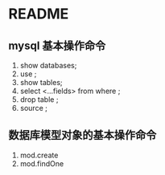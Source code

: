 # README

## mysql 基本操作命令

1. show databases;
2. use <dbName>;
3. show tables;
4. select <...fields> from <tableName> where <expression>;
5. drop table <tableName>;
6. source <sqlScript>;


## 数据库模型对象的基本操作命令

1. mod.create
2. mod.findOne
